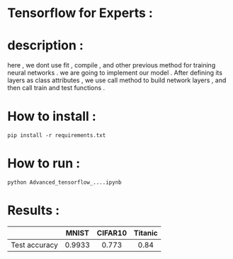 # Tensorflow for Experts :

# description :

here , we dont use fit , compile , and other previous method for training neural networks . we are going to implement our model . After defining its layers as class attributes , we use call method to build network layers , and then call train and test functions .
<br>

# How to install :
```
pip install -r requirements.txt
```
# How to run :
```
python Advanced_tensorflow_....ipynb
```

# Results :

|   | MNIST  | CIFAR10  | Titanic  |
| :-------------: | :-------------: | :-------------: | :-------------: |
| Test accuracy   | 0.9933  | 0.773 | 0.84  |



